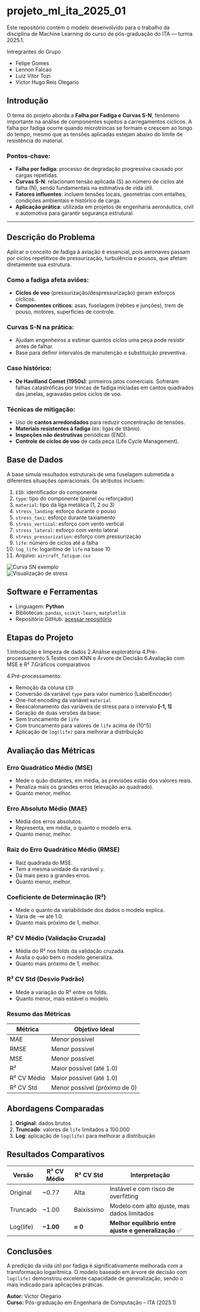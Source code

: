 # projeto_ml_ita_2025_01

Este repositório contém o modelo desenvolvido para o trabalho da disciplina de Machine Learning do curso de pós-graduação do ITA — turma 2025.1.

Intregrantes do Grupo 

- Felipe Gomes
- Lennon Falcao
- Luiz Vitor Tozi
- Victor Hugo Reis Olegario

## Introdução

O tema do projeto aborda a **Falha por Fadiga e Curvas S-N**, fenômeno importante na análise de componentes sujeitos a carregamentos cíclicos. A falha por fadiga ocorre quando microtrincas se formam e crescem ao longo do tempo, mesmo que as tensões aplicadas estejam abaixo do limite de resistência do material.

### Pontos-chave:
- **Falha por fadiga**: processo de degradação progressiva causado por cargas repetidas.
- **Curvas S-N**: relacionam tensão aplicada (S) ao número de ciclos até falha (N), sendo fundamentais na estimativa de vida útil.
- **Fatores influentes**: incluem tensões locais, geometrias com entalhes, condições ambientais e histórico de carga.
- **Aplicação prática**: utilizada em projetos de engenharia aeronáutica, civil e automotiva para garantir segurança estrutural.

---

## Descrição do Problema

Aplicar o conceito de fadiga à aviação é essencial, pois aeronaves passam por ciclos repetitivos de pressurização, turbulência e pousos, que afetam diretamente sua estrutura.

### Como a fadiga afeta aviões:
- **Ciclos de voo** (pressurização/despressurização) geram esforços cíclicos.
- **Componentes críticos**: asas, fuselagem (rebites e junções), trem de pouso, motores, superfícies de controle.

### Curvas S-N na prática:
- Ajudam engenheiros a estimar quantos ciclos uma peça pode resistir antes de falhar.
- Base para definir intervalos de manutenção e substituição preventiva.

### Caso histórico:
- **De Havilland Comet (1950s)**: primeiros jatos comerciais. Sofreram falhas catastróficas por trincas de fadiga iniciadas em cantos quadrados das janelas, agravadas pelos ciclos de voo.

### Técnicas de mitigação:
- Uso de **cantos arredondados** para reduzir concentração de tensões.
- **Materiais resistentes à fadiga** (ex: ligas de titânio).
- **Inspeções não destrutivas** periódicas (END).
- **Controle de ciclos de voo** de cada peça (Life Cycle Management).

## Base de Dados

A base simula resultados estruturais de uma fuselagem submetida a diferentes situações operacionais. Os atributos incluem:

1. `EID`: identificador do componente  
2. `type`: tipo do componente (painel ou reforçador)  
3. `material`: tipo da liga metálica (1, 2 ou 3)  
4. `stress_landing`: esforço durante o pouso  
5. `stress_taxi`: esforço durante taxiamento  
6. `stress_vertical`: esforço com vento vertical  
7. `stress_lateral`: esforço com vento lateral  
8. `stress_pressurization`: esforço com pressurização  
9. `life`: número de ciclos até a falha  
10. `log_life`: logaritmo de `life` na base 10  
11. Arquivo: `aircraft_fatigue.csv`

![Curva SN exemplo](image.png)  
![Visualização de stress](image-1.png)

## Software e Ferramentas

- Linguagem: **Python**
- Bibliotecas: `pandas`, `scikit-learn`, `matplotlib`
- Repositório GitHub: [acessar repositório](https://github.com/VictorOlegario/projeto_ml_ita_2025_01)

## Etapas do Projeto

  1.Introdução e limpeza de dados
  2.Análise exploratória
  4.Pré-processamento
  5.Testes com KNN e Árvore de Decisão
  6.Avaliação com MSE e R²
  7.Gráficos comparativos


  4.Pré-processamento:
- Remoção da coluna `EID`
- Conversão da variável `type` para valor numérico (LabelEncoder)
- One-hot encoding da variável `material`
- Reescalonamento das variáveis de stress para o intervalo **[-1, 1]**
- Geração de duas versões da base:
- Sem truncamento de `life`
- Com truncamento para valores de `life` acima de \(10^5\)
- Aplicação de `log(life)` para melhorar a distribuição

## Avaliação das Métricas

### Erro Quadrático Médio (MSE)
- Mede o quão distantes, em média, as previsões estão dos valores reais.
- Penaliza mais os grandes erros (elevação ao quadrado).
- Quanto menor, melhor.

### Erro Absoluto Médio (MAE)
- Média dos erros absolutos.
- Representa, em média, o quanto o modelo erra.
- Quanto menor, melhor.

### Raiz do Erro Quadrático Médio (RMSE)
- Raiz quadrada do MSE.
- Tem a mesma unidade da variável `y`.
- Dá mais peso a grandes erros.
- Quanto menor, melhor.

### Coeficiente de Determinação (R²)
- Mede o quanto da variabilidade dos dados o modelo explica.
- Varia de -∞ até 1.0.
- Quanto mais próximo de 1, melhor.

### R² CV Médio (Validação Cruzada)
- Média do R² nos folds da validação cruzada.
- Avalia o quão bem o modelo generaliza.
- Quanto mais próximo de 1, melhor.

### R² CV Std (Desvio Padrão)
- Mede a variação do R² entre os folds.
- Quanto menor, mais estável o modelo.

### Resumo das Métricas

| Métrica         | Objetivo Ideal               |
|-----------------|------------------------------|
| MAE             | Menor possível               |
| RMSE            | Menor possível               |
| MSE             | Menor possível               |
| R²              | Maior possível (até 1.0)     |
| R² CV Médio     | Maior possível (até 1.0)     |
| R² CV Std       | Menor possível (próximo de 0)|

## Abordagens Comparadas
1. **Original**: dados brutos
2. **Truncado**: valores de `life` limitados a 100.000
3. **Log**: aplicação de `log(life)` para melhorar a distribuição


## Resultados Comparativos

| Versão     | R² CV Médio | R² CV Std | Interpretação                  |
|------------|-------------|------------|-------------------------------|
| Original   | ~0.77       | Alta       | Instável e com risco de overfitting |
| Truncado   | ~1.00       | Baixíssimo | Modelo com alto ajuste, mas dados limitados |
| Log(life)  | **~1.00**   | **≈ 0**    | **Melhor equilíbrio entre ajuste e generalização** ✅ |


## Conclusões

A predição da vida útil por fadiga é significativamente melhorada com a transformação logarítmica. O modelo baseado em árvore de decisão com `log(life)` demonstrou excelente capacidade de generalização, sendo o mais indicado para aplicações práticas.



**Autor:** Victor Olegario  
**Curso:** Pós-graduação em Engenharia de Computação – ITA (2025.1)  


